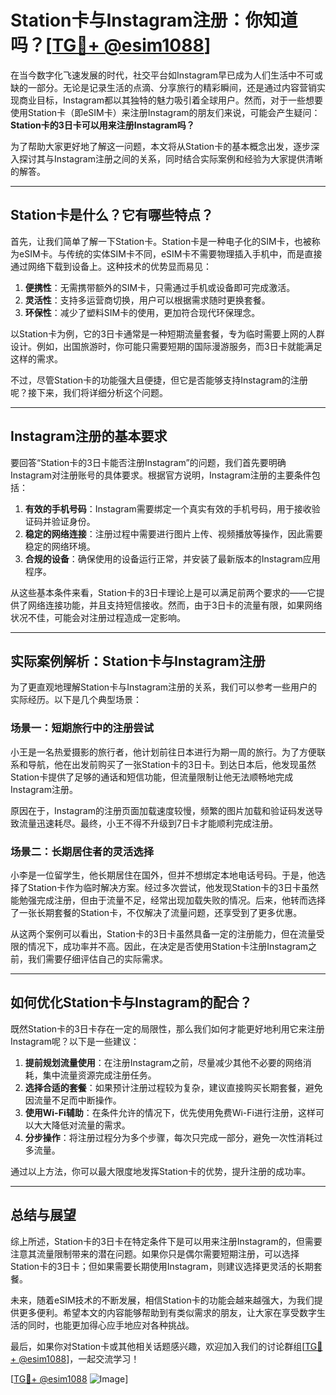 # Station卡与Instagram注册：你知道吗？[[TG💪+ @esim1088](https://t.me/s/esim1088)]

在当今数字化飞速发展的时代，社交平台如Instagram早已成为人们生活中不可或缺的一部分。无论是记录生活的点滴、分享旅行的精彩瞬间，还是通过内容营销实现商业目标，Instagram都以其独特的魅力吸引着全球用户。然而，对于一些想要使用Station卡（即eSIM卡）来注册Instagram的朋友们来说，可能会产生疑问：**Station卡的3日卡可以用来注册Instagram吗？**

为了帮助大家更好地了解这一问题，本文将从Station卡的基本概念出发，逐步深入探讨其与Instagram注册之间的关系，同时结合实际案例和经验为大家提供清晰的解答。

---

## Station卡是什么？它有哪些特点？

首先，让我们简单了解一下Station卡。Station卡是一种电子化的SIM卡，也被称为eSIM卡。与传统的实体SIM卡不同，eSIM卡不需要物理插入手机中，而是直接通过网络下载到设备上。这种技术的优势显而易见：

1. **便携性**：无需携带额外的SIM卡，只需通过手机或设备即可完成激活。
2. **灵活性**：支持多运营商切换，用户可以根据需求随时更换套餐。
3. **环保性**：减少了塑料SIM卡的使用，更加符合现代环保理念。

以Station卡为例，它的3日卡通常是一种短期流量套餐，专为临时需要上网的人群设计。例如，出国旅游时，你可能只需要短期的国际漫游服务，而3日卡就能满足这样的需求。

不过，尽管Station卡的功能强大且便捷，但它是否能够支持Instagram的注册呢？接下来，我们将详细分析这个问题。

---

## Instagram注册的基本要求

要回答“Station卡的3日卡能否注册Instagram”的问题，我们首先要明确Instagram对注册账号的具体要求。根据官方说明，Instagram注册的主要条件包括：

1. **有效的手机号码**：Instagram需要绑定一个真实有效的手机号码，用于接收验证码并验证身份。
2. **稳定的网络连接**：注册过程中需要进行图片上传、视频播放等操作，因此需要稳定的网络环境。
3. **合规的设备**：确保使用的设备运行正常，并安装了最新版本的Instagram应用程序。

从这些基本条件来看，Station卡的3日卡理论上是可以满足前两个要求的——它提供了网络连接功能，并且支持短信接收。然而，由于3日卡的流量有限，如果网络状况不佳，可能会对注册过程造成一定影响。

---

## 实际案例解析：Station卡与Instagram注册

为了更直观地理解Station卡与Instagram注册的关系，我们可以参考一些用户的实际经历。以下是几个典型场景：

### 场景一：短期旅行中的注册尝试

小王是一名热爱摄影的旅行者，他计划前往日本进行为期一周的旅行。为了方便联系和导航，他在出发前购买了一张Station卡的3日卡。到达日本后，他发现虽然Station卡提供了足够的通话和短信功能，但流量限制让他无法顺畅地完成Instagram注册。

原因在于，Instagram的注册页面加载速度较慢，频繁的图片加载和验证码发送导致流量迅速耗尽。最终，小王不得不升级到7日卡才能顺利完成注册。

### 场景二：长期居住者的灵活选择

小李是一位留学生，他长期居住在国外，但并不想绑定本地电话号码。于是，他选择了Station卡作为临时解决方案。经过多次尝试，他发现Station卡的3日卡虽然能勉强完成注册，但由于流量不足，经常出现加载失败的情况。后来，他转而选择了一张长期套餐的Station卡，不仅解决了流量问题，还享受到了更多优惠。

从这两个案例可以看出，Station卡的3日卡虽然具备一定的注册能力，但在流量受限的情况下，成功率并不高。因此，在决定是否使用Station卡注册Instagram之前，我们需要仔细评估自己的实际需求。

---

## 如何优化Station卡与Instagram的配合？

既然Station卡的3日卡存在一定的局限性，那么我们如何才能更好地利用它来注册Instagram呢？以下是一些建议：

1. **提前规划流量使用**：在注册Instagram之前，尽量减少其他不必要的网络消耗，集中流量资源完成注册任务。
2. **选择合适的套餐**：如果预计注册过程较为复杂，建议直接购买长期套餐，避免因流量不足而中断操作。
3. **使用Wi-Fi辅助**：在条件允许的情况下，优先使用免费Wi-Fi进行注册，这样可以大大降低对流量的需求。
4. **分步操作**：将注册过程分为多个步骤，每次只完成一部分，避免一次性消耗过多流量。

通过以上方法，你可以最大限度地发挥Station卡的优势，提升注册的成功率。

---

## 总结与展望

综上所述，Station卡的3日卡在特定条件下是可以用来注册Instagram的，但需要注意其流量限制带来的潜在问题。如果你只是偶尔需要短期注册，可以选择Station卡的3日卡；但如果需要长期使用Instagram，则建议选择更灵活的长期套餐。

未来，随着eSIM技术的不断发展，相信Station卡的功能会越来越强大，为我们提供更多便利。希望本文的内容能够帮助到有类似需求的朋友，让大家在享受数字生活的同时，也能更加得心应手地应对各种挑战。

最后，如果你对Station卡或其他相关话题感兴趣，欢迎加入我们的讨论群组[[TG💪+ @esim1088](https://t.me/s/esim1088)]，一起交流学习！

[[TG💪+ @esim1088](https://t.me/s/esim1088) ![Image](https://i.postimg.cc/4NQfJmqS/Snipaste-2025-05-13-00-14-12.png)]